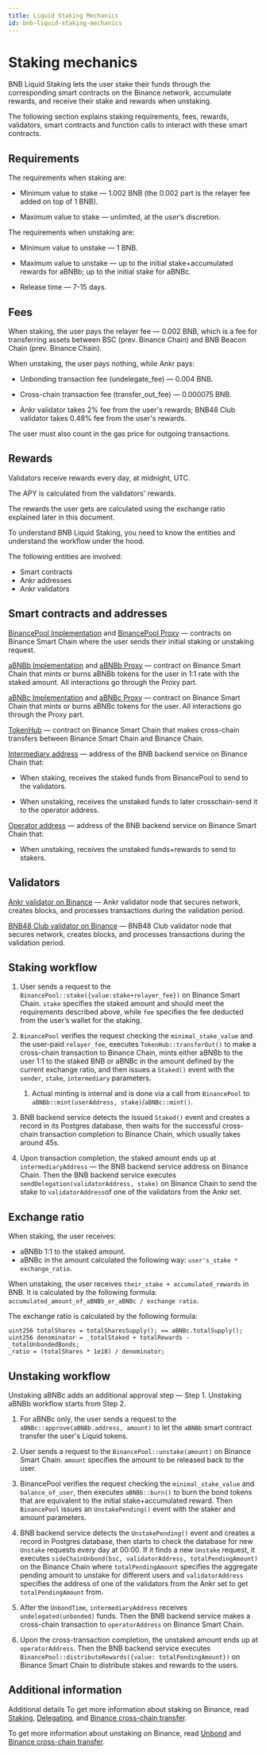```yaml
---
title: Liquid Staking Mechanics
id: bnb-liquid-staking-mechanics
---
```


# Staking mechanics

BNB Liquid Staking lets the user stake their funds through the corresponding smart contracts on the Binance network, accumulate rewards, and receive their stake and rewards when unstaking.

The following section explains staking requirements, fees, rewards, validators, smart contracts and function calls to interact with these smart contracts.


## Requirements

The requirements when staking are:

* Minimum value to stake — 1.002 BNB (the 0.002 part is the relayer fee added on top of 1 BNB).

* Maximum value to stake — unlimited, at the user’s discretion.

The requirements when unstaking are:

* Minimum value to unstake — 1 BNB.

* Maximum value to unstake — up to the initial stake+accumulated rewards for aBNBb; up to the initial stake for aBNBc.

* Release time — 7-15 days.


## Fees

When staking, the user pays the relayer fee — 0.002 BNB, which is a fee for transferring assets between BSC (prev. Binance Chain) and BNB Beacon Chain (prev. Binance Chain).

When unstaking, the user pays nothing, while Ankr pays:

* Unbonding transaction fee (undelegate_fee) — 0.004 BNB.

* Cross-chain transaction fee (transfer_out_fee) — 0.000075 BNB.

* Ankr validator takes 2% fee from the user's rewards; BNB48 Club validator takes 0.48% fee from the user's rewards.

The user must also count in the gas price for outgoing transactions.


## Rewards

Validators receive rewards every day, at midnight, UTC.

The APY is calculated from the validators' rewards. 

The rewards the user gets are calculated using the exchange ratio explained later in this document.

To understand BNB Liquid Staking, you need to know the entities and understand the workflow under the hood.

The following entities are involved:
* Smart contracts
* Ankr addresses
* Ankr validators


## Smart contracts and addresses

[BinancePool Implementation](https://bscscan.com/address/0x173645c3E0ed39d127A6861c7fDF4c7E5Fb94355) and [BinancePool Proxy](https://bscscan.com/address/0x66bea595aefd5a65799a920974b377ed20071118) — contracts on Binance Smart Chain where the user sends their initial staking or unstaking request.

[aBNBb Implementation](https://bscscan.com/address/0xf1e6e6247aaaf7e32850003c8e32d955e95b57a7) and [aBNBb Proxy](https://bscscan.com/address/0xBb1Aa6e59E5163D8722a122cd66EBA614b59df0d) — contract on Binance Smart Chain that mints or burns aBNBb tokens for the user in 1:1 rate with the staked amount. All interactions go through the Proxy part.

[aBNBc Implementation](https://bscscan.com/address/0xd08ca0fad83e83455e6db550dc5988e17be083bc) and [aBNBc Proxy](https://bscscan.com/address/0xE85aFCcDaFBE7F2B096f268e31ccE3da8dA2990A) — contract on Binance Smart Chain that mints or burns aBNBc tokens for the user. All interactions go through the Proxy part.

[TokenHub](https://bscscan.com/address/0x0000000000000000000000000000000000001004) — contract on Binance Smart Chain that makes cross-chain transfers between Binance Smart Chain and Binance Chain.

[Intermediary address](https://explorer.binance.org/address/bnb1lyhlnk763duq48rmctftxlde6ax3htxkxnay3e)  — address of the BNB backend service on Binance Chain that:

* When staking, receives the staked funds from BinancePool to send to the validators. 

* When unstaking, receives the unstaked funds to later crosschain-send it to the operator address. 

[Operator address](https://bscscan.com/address/0x4069d8a3de3a72eca86ca5e0a4b94619085e7362) — address of the BNB backend service on Binance Smart Chain that:

* When unstaking, receives the unstaked funds+rewards to send to stakers.


## Validators

[Ankr validator on Binance](https://www.bnbchain.world/en/staking/validator/bva1xnudjls7x4p48qrk0j247htt7rl2k2dzp3mr3j) — Ankr validator node that secures network, creates blocks, and processes transactions during the validation period.

[BNB48 Club validator on Binance](https://www.bnbchain.world/en/staking/validator/bva1ygrhjdjfyn2ffh5ha5llf5g6l3wxjt29hz9q4s) — BNB48 Club validator node that secures network, creates blocks, and processes transactions during the validation period.

## Staking workflow

1. User sends a request to the `BinancePool::stake({value:stake+relayer_fee})` on Binance Smart Chain. `stake` specifies the staked amount and should meet the requirements described above, while `fee` specifies the fee deducted from the user’s wallet for the staking. 

2. `BinancePool` verifies the request checking the `minimal_stake_value` and the user-paid `relayer_fee`, executes `TokenHub::transferOut()` to make a cross-chain transaction to Binance Chain, mints either aBNBb to the user 1:1 to the staked BNB or aBNBc in the amount defined by the current exchange ratio, and then issues a `Staked()` event with the `sender`, `stake`, `intermediary` parameters. 
   1. Actual minting is internal and is done via a call from `BinancePool` to `aBNBb::mint(userAddress, stake)`/`aBNBc::mint()`.

3. BNB backend service detects the issued `Staked()` event and creates a record in its Postgres database, then waits for the successful cross-chain transaction completion to Binance Chain, which usually takes around 45s.

4. Upon transaction completion, the staked amount ends up at `intermediaryAddress` — the BNB backend service address on Binance Chain. Then the BNB backend service executes `sendDelegation(validatorAddress, stake)` on Binance Chain to send the stake to `validatorAddress`of one of the validators from the Ankr set.

## Exchange ratio 

When staking, the user receives:
* aBNBb 1:1 to the staked amount.
* aBNBc in the amount calculated the following way: `user's_stake * exchange_ratio`.

When unstaking, the user receives `their_stake + accumulated_rewards` in BNB. 
It is calculated by the following formula: `accumulated_amount_of_aBNBb_or_aBNBc / exchange ratio`. 

The exchange ratio is calculated by the following formula: 

```
uint256 totalShares = totalSharesSupply(); == aBNBc.totalSupply();
uint256 denominator = _totalStaked + totalRewards - _totalUnbondedBonds;
_ratio = (totalShares * 1e18) / denominator;
```

## Unstaking workflow

Unstaking aBNBc adds an additional approval step — Step 1. Unstaking aBNBb workflow starts from Step 2. 

1. For aBNBc only, the user sends a request to the `aBNBc::approve(aBNBb.address, amount)` to let the `aBNBb` smart contract transfer the user's Liquid tokens.  

2. User sends a request to the `BinancePool::unstake(amount)` on Binance Smart Chain. `amount` specifies the amount to be released back to the user.

3. BinancePool verifies the request checking the `minimal_stake_value` and `balance_of_user`, then executes `aBNBb::burn()` to burn the bond tokens that are equivalent to the initial stake+accumulated reward. Then `BinancePool` issues an `UnstakePending()` event with the staker and amount parameters. 

4. BNB backend service detects the `UnstakePending()` event and creates a record in Postgres database, then starts to check the database for new `Unstake` requests every day at 00:00. If it finds a new `Unstake` request, it executes `sideChainUnbond(bsc, validatorAddress, totalPendingAmount)` on the Binance Chain where `totalPendingAmount` specifies the aggregate pending amount to unstake for different users and `validatorAddress` specifies the address of one of the validators from the Ankr set to get `totalPendingAmount` from. 

5. After the `UnbondTime`, `intermediaryAddress` receives `undelegated(unbonded)` funds. Then the BNB backend service makes a cross-chain transaction to `operatorAddress` on Binance Smart Chain.

6. Upon the cross-transaction completion, the unstaked amount ends up at `operatorAddress`. Then the BNB backend service executes `BinancePool::distributeRewards({value: totalPendingAmount})` on Binance Smart Chain to distribute stakes and rewards to the users.

## Additional information

Additional details
To get more information about staking on Binance, read [Staking](https://docs.binance.org/smart-chain/validator/Parameters.html), [Delegating](https://docs.binance.org/faq/bsc/del.html), and [Binance cross-chain transfer](https://docs.binance.org/smart-chain/developer/cross-chain-transfer.html).

To get more information about unstaking on Binance, read [Unbond](https://docs.binance.org/faq/bsc/del.html#when-can-i-receive-my-undelegated-bnb) and [Binance cross-chain transfer](https://docs.binance.org/smart-chain/developer/cross-chain-transfer.html).
